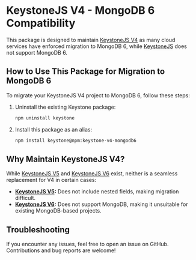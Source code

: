 # KeystoneJS V4 - MongoDB 6 Compatibility

This package is designed to maintain [KeystoneJS V4](https://v4.keystonejs.com/) as many cloud services have enforced migration to MongoDB 6, while [KeystoneJS](https://v4.keystonejs.com/) does not support MongoDB 6.

## How to Use This Package for Migration to MongoDB 6

To migrate your KeystoneJS V4 project to MongoDB 6, follow these steps:

1. Uninstall the existing Keystone package:
   ```sh
   npm uninstall keystone
   ```
2. Install this package as an alias:
   ```sh
   npm install keystone@npm:keystone-v4-mongodb6
   ```

## Why Maintain KeystoneJS V4?

While [KeystoneJS V5](https://v5.keystonejs.com/) and [KeystoneJS V6](https://keystonejs.com/) exist, neither is a seamless replacement for V4 in certain cases:

- **[KeystoneJS V5](https://v5.keystonejs.com/):** Does not include nested fields, making migration difficult.
- **[KeystoneJS V6](https://keystonejs.com/):** Does not support MongoDB, making it unsuitable for existing MongoDB-based projects.

## Troubleshooting

If you encounter any issues, feel free to open an issue on GitHub. Contributions and bug reports are welcome!


